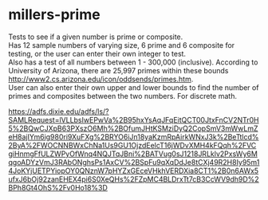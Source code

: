# millers-prime

Tests to see if a given number is prime or composite.  
Has 12 sample numbers of varying size, 6 prime and 6 composite for testing, or the user can enter their own integer to test.  
Also has a test of all numbers between 1 - 300,000 (inclusive).  According to University of Arizona, there are 25,997 primes within these bounds http://www2.cs.arizona.edu/icon/oddsends/primes.htm.  
User can also enter their own upper and lower bounds to find the number of primes and composites between the two numbers.
For discrete math.

https://adfs.dixie.edu/adfs/ls/?SAMLRequest=lVLLbsIwEPwVa%2B95hxYsAqJFqEitQCT00JtxFnCV2NTr0H5%2BQwCJXpB63PXszO6Mh%2BOfumJHtKSMziDyQ2CopSmV3mWwLmZeH8ajIYm6ig980ri9XuFXg%2BRYO6iJn18yaKzmRpAirkWNxJ3k%2BeTtlcd%2ByA%2FWOCNNBWxChNa1Us9GU1OjzdEelcT16jWDvXMH4kFQqh%2FVCgiHnmgFfULZWPyOfWnq4NQJTqJBni%2BATVug0sJ1218JRLklv2PxsWy6MqgoADYzVmJ3RAbONghsPs1AxCV%2BSpFu9qXqDdJe8tCXj49R2H8Iy95m14JoKYjUETPYiopOY0QNznW7pHYZxGEceVHkhVERDXia8CT1%2B0n6AWx5ufxJ6bOj92zanEHEX4pi6S0XeQHs%2FZpMC4BLDrxTt7cB3CcWV9dh9D%2BPh8Gt4OhS%2Fv0Ho18%3D
